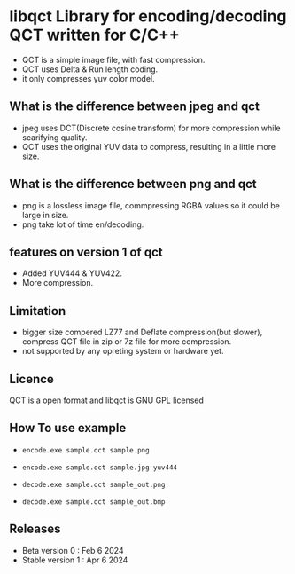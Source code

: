 # libqct Library for encoding/decoding QCT written for C/C++
- QCT is a simple image file, with fast compression.
- QCT uses Delta & Run length coding.
- it only compresses yuv color model.
## What is the difference between jpeg and qct
- jpeg uses DCT(Discrete cosine transform) for more compression while scarifying quality.
- QCT uses the original YUV data to compress, resulting in a little more size.
## What is the difference between png and qct
- png is a lossless image file, commpressing RGBA values so it could be large in size.
- png take lot of time en/decoding.
## features on version 1 of qct 
- Added YUV444 & YUV422.
- More compression.
## Limitation
- bigger size compered LZ77 and Deflate compression(but slower), compress QCT file in zip or 7z file for more compression.
- not supported by any opreting system or hardware yet.
## Licence
QCT is a open format and libqct is GNU GPL licensed
## How To use example
-     encode.exe sample.qct sample.png
-     encode.exe sample.qct sample.jpg yuv444
-     decode.exe sample.qct sample_out.png
-     decode.exe sample.qct sample_out.bmp
## Releases
- Beta version 0 : Feb 6 2024
- Stable version 1 : Apr 6 2024
